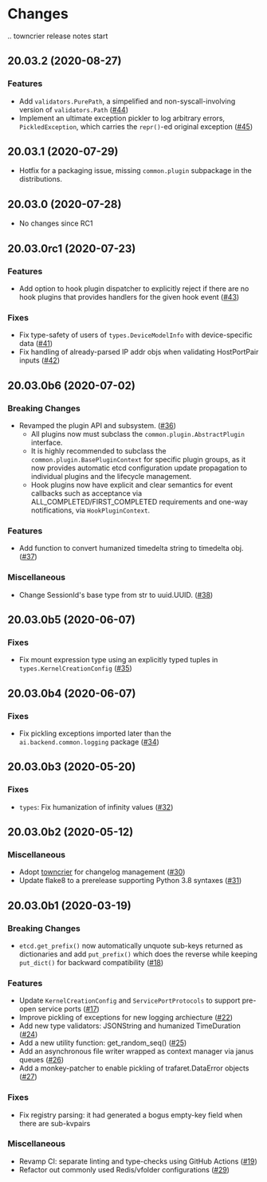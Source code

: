 Changes
=======

<!--
    You should *NOT* be adding new change log entries to this file, this
    file is managed by towncrier. You *may* edit previous change logs to
    fix problems like typo corrections or such.

    To add a new change log entry, please refer
    https://pip.pypa.io/en/latest/development/contributing/#news-entries

    We named the news folder "changes".

    WARNING: Don't drop the last line!
-->

.. towncrier release notes start

20.03.2 (2020-08-27)
--------------------

### Features
* Add `validators.PurePath`, a simpelified and non-syscall-involving version of `validators.Path` ([#44](https://github.com/lablup/backend.ai-common/issues/44))
* Implement an ultimate exception pickler to log arbitrary errors, `PickledException`, which carries the `repr()`-ed original exception ([#45](https://github.com/lablup/backend.ai-common/issues/45))


20.03.1 (2020-07-29)
--------------------

* Hotfix for a packaging issue, missing `common.plugin` subpackage in the distributions.

20.03.0 (2020-07-28)
--------------------

* No changes since RC1

20.03.0rc1 (2020-07-23)
-----------------------

### Features
* Add option to hook plugin dispatcher to explicitly reject if there are no hook plugins that provides handlers for the given hook event ([#43](https://github.com/lablup/backend.ai-common/issues/43))

### Fixes
* Fix type-safety of users of `types.DeviceModelInfo` with device-specific data ([#41](https://github.com/lablup/backend.ai-common/issues/41))
* Fix handling of already-parsed IP addr objs when validating HostPortPair inputs ([#42](https://github.com/lablup/backend.ai-common/issues/42))


20.03.0b6 (2020-07-02)
----------------------

### Breaking Changes
* Revamped the plugin API and subsystem. ([#36](https://github.com/lablup/backend.ai-common/issues/36))
  - All plugins now must subclass the `common.plugin.AbstractPlugin` interface.
  - It is highly recommended to subclass the `common.plugin.BasePluginContext` for specific plugin groups, as it now provides automatic etcd configuration update propagation to individual plugins and the lifecycle management.
  - Hook plugins now have explicit and clear semantics for event callbacks such as acceptance via ALL_COMPLETED/FIRST_COMPLETED requirements and one-way notifications, via `HookPluginContext`.

### Features
* Add function to convert humanized timedelta string to timedelta obj. ([#37](https://github.com/lablup/backend.ai-common/issues/37))

### Miscellaneous
* Change SessionId's base type from str to uuid.UUID. ([#38](https://github.com/lablup/backend.ai-common/issues/38))


20.03.0b5 (2020-06-07)
----------------------

### Fixes
* Fix mount expression type using an explicitly typed tuples in `types.KernelCreationConfig` ([#35](https://github.com/lablup/backend.ai-common/issues/35))


20.03.0b4 (2020-06-07)
----------------------

### Fixes
* Fix pickling exceptions imported later than the `ai.backend.common.logging` package ([#34](https://github.com/lablup/backend.ai-common/issues/34))


20.03.0b3 (2020-05-20)
----------------------

### Fixes
* `types`: Fix humanization of infinity values ([#32](https://github.com/lablup/backend.ai-common/issues/32))


20.03.0b2 (2020-05-12)
----------------------

### Miscellaneous
* Adopt [towncrier](https://github.com/twisted/towncrier) for changelog management ([#30](https://github.com/lablup/backend.ai-common/issues/30))
* Update flake8 to a prerelease supporting Python 3.8 syntaxes ([#31](https://github.com/lablup/backend.ai-common/issues/31))

20.03.0b1 (2020-03-19)
----------------------

### Breaking Changes
* `etcd.get_prefix()` now automatically unquote sub-keys returned as dictionaries and add `put_prefix()`
  which does the reverse while keeping `put_dict()` for backward compatibility ([#18](https://github.com/lablup/backend.ai-common/issues/18))

### Features
* Update `KernelCreationConfig` and `ServicePortProtocols` to support pre-open service ports ([#17](https://github.com/lablup/backend.ai-common/issues/17))
* Improve pickling of exceptions for new logging archiecture ([#22](https://github.com/lablup/backend.ai-common/issues/22))
* Add new type validators: JSONString and humanized TimeDuration ([#24](https://github.com/lablup/backend.ai-common/issues/24))
* Add a new utility function: get_random_seq() ([#25](https://github.com/lablup/backend.ai-common/issues/25))
* Add an asynchronous file writer wrapped as context manager via janus queues ([#26](https://github.com/lablup/backend.ai-common/issues/26))
* Add a monkey-patcher to enable pickling of trafaret.DataError objects ([#27](https://github.com/lablup/backend.ai-common/issues/27))

### Fixes
* Fix registry parsing: it had generated a bogus empty-key field when there are sub-kvpairs

### Miscellaneous
* Revamp CI: separate linting and type-checks using GitHub Actions ([#19](https://github.com/lablup/backend.ai-common/issues/19))
* Refactor out commonly used Redis/vfolder configurations ([#29](https://github.com/lablup/backend.ai-common/issues/29))
